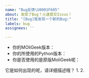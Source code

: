 ```yaml
---
name: "Bug反馈\U0001F605"
about: 发现了Bug？火速提交Issus！
title: "[Bug]我发现一个新的Bug:"
labels: bug
assignees: ''

---
```


<!--⚠️请认真填写下列问题，以便开发者能精确修复问题-->
<!--🐧您可以先在Issues中搜索相关问题，可能会更快的解决问题-->
<!--⚠️请勿删除这些提示-->

- 你的MOliGeek版本：
- 你的所使用的Python版本：
- 你是否使用的是原版MoliGeek呢：

它是如何出现的呢，请详细描述哦？
1. 
2. 
